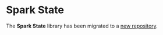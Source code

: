 # Spark State

The **Spark State** library has been migrated to a <a href="https://github.com/facebookincubator/spark-ar-core-libs/tree/main/spark-state" target="_blank">new repository</a>.
